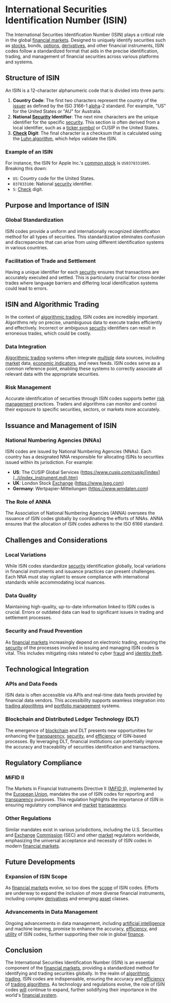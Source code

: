 # International Securities Identification Number (ISIN)

The International Securities Identification Number (ISIN) plays a critical role in the global [financial markets](../f/financial_market.md). Designed to uniquely identify securities such as [stocks](../s/stock.md), bonds, [options](../o/options.md), [derivatives](../d/derivatives.md), and other financial instruments, ISIN codes follow a standardized format that aids in the precise identification, trading, and management of financial securities across various platforms and systems.

## Structure of ISIN

An ISIN is a 12-character alphanumeric code that is divided into three parts:

1. **Country Code**: The first two characters represent the country of the [issuer](../i/issuer.md) as defined by the ISO 3166-1 [alpha](../a/alpha.md)-2 standard. For example, "US" for the United States or "AU" for Australia.
2. **National [Security](../s/security.md) Identifier**: The next nine characters are the unique identifier for the specific [security](../s/security.md). This section is often derived from a local identifier, such as a [ticker symbol](../t/ticker_symbol.md) or CUSIP in the United States.
3. **[Check](../c/check.md) Digit**: The final character is a checksum that is calculated using the [Luhn algorithm](../l/luhn_algorithm.md), which helps validate the ISIN.

### Example of an ISIN

For instance, the ISIN for Apple Inc.'s [common stock](../c/common_stock.md) is `US0378331005`. Breaking this down:
- `US`: Country code for the United States.
- `037833100`: National [security](../s/security.md) identifier.
- `5`: [Check](../c/check.md) digit.

## Purpose and Importance of ISIN

### Global Standardization

ISIN codes provide a uniform and internationally recognized identification method for all types of securities. This standardization eliminates confusion and discrepancies that can arise from using different identification systems in various countries.

### Facilitation of Trade and Settlement

Having a unique identifier for each [security](../s/security.md) ensures that transactions are accurately executed and settled. This is particularly crucial for cross-border trades where language barriers and differing local identification systems could lead to errors.

## ISIN and Algorithmic Trading

In the context of [algorithmic trading](../a/accountability.md), ISIN codes are incredibly important. Algorithms rely on precise, unambiguous data to execute trades efficiently and effectively. Incorrect or ambiguous [security](../s/security.md) identifiers can result in erroneous trades, which could be costly. 

### Data Integration

[Algorithmic trading](../a/accountability.md) systems often integrate [multiple](../m/multiple.md) data sources, including [market](../m/market.md) data, [economic indicators](../e/economic_indicators.md), and news feeds. ISIN codes serve as a common reference point, enabling these systems to correctly associate all relevant data with the appropriate securities.

### Risk Management

Accurate identification of securities through ISIN codes supports better [risk management](../r/risk_management.md) practices. Traders and algorithms can monitor and control their exposure to specific securities, sectors, or markets more accurately.

## Issuance and Management of ISIN

### National Numbering Agencies (NNAs)

ISIN codes are issued by National Numbering Agencies (NNAs). Each country has a designated NNA responsible for allocating ISINs to securities issued within its jurisdiction. For example:
- **US**: The CUSIP Global Services (https://www.cusip.com/cusip/[index](../i/index_instrument.md).htm)
- **UK**: London Stock [Exchange](../e/exchange.md) (https://www.lseg.com)
- **Germany**: Wertpapier-Mitteilungen (https://www.wmdaten.com)

### The Role of ANNA

The Association of National Numbering Agencies (ANNA) oversees the issuance of ISIN codes globally by coordinating the efforts of NNAs. ANNA ensures that the allocation of ISIN codes adheres to the ISO 6166 standard.

## Challenges and Considerations

### Local Variations

While ISIN codes standardize [security](../s/security.md) identification globally, local variations in financial instruments and issuance practices can present challenges. Each NNA must stay vigilant to ensure compliance with international standards while accommodating local nuances.

### Data Quality

Maintaining high-quality, up-to-date information linked to ISIN codes is crucial. Errors or outdated data can lead to significant issues in trading and settlement processes.

### Security and Fraud Prevention

As [financial markets](../f/financial_market.md) increasingly depend on electronic trading, ensuring the [security](../s/security.md) of the processes involved in issuing and managing ISIN codes is vital. This includes mitigating risks related to cyber [fraud](../f/fraud.md) and [identity theft](../i/identity_theft.md).

## Technological Integration

### APIs and Data Feeds

ISIN data is often accessible via APIs and real-time data feeds provided by financial data vendors. This accessibility supports seamless integration into [trading algorithms](../t/trading_algorithms.md) and [portfolio management](../p/par.md) systems.

### Blockchain and Distributed Ledger Technology (DLT)

The emergence of [blockchain](../b/blockchain_in_trading.md) and DLT presents new opportunities for enhancing the [transparency](../t/transparency.md), [security](../s/security.md), and [efficiency](../e/efficiency.md) of ISIN-based processes. By leveraging DLT, financial institutions can potentially improve the accuracy and traceability of securities identification and transactions.

## Regulatory Compliance

### MiFID II

The Markets in Financial Instruments Directive II ([MiFID II](../m/mifid_ii.md)), implemented by the [European Union](../e/european_union_(eu).md), mandates the use of ISIN codes for reporting and [transparency](../t/transparency.md) purposes. This regulation highlights the importance of ISIN in ensuring regulatory compliance and [market](../m/market.md) [transparency](../t/transparency.md).

### Other Regulations

Similar mandates exist in various jurisdictions, including the U.S. Securities and [Exchange](../e/exchange.md) [Commission](../c/commission.md) (SEC) and other [market](../m/market.md) regulators worldwide, emphasizing the universal acceptance and necessity of ISIN codes in modern [financial markets](../f/financial_market.md).

## Future Developments

### Expansion of ISIN Scope

As [financial markets](../f/financial_market.md) evolve, so too does the [scope](../s/scope.md) of ISIN codes. Efforts are underway to expand the inclusion of more diverse financial instruments, including complex [derivatives](../d/derivatives.md) and emerging [asset](../a/asset.md) classes.

### Advancements in Data Management

Ongoing advancements in data management, including [artificial intelligence](../a/artificial_intelligence_in_trading.md) and machine learning, promise to enhance the accuracy, [efficiency](../e/efficiency.md), and [utility](../u/utility.md) of ISIN codes, further supporting their role in global [finance](../f/finance.md).

## Conclusion

The International Securities Identification Number (ISIN) is an essential component of the [financial markets](../f/financial_market.md), providing a standardized method for identifying and trading securities globally. In the realm of [algorithmic trading](../a/accountability.md), ISIN codes are indispensable, ensuring the accuracy and [efficiency](../e/efficiency.md) of [trading algorithms](../t/trading_algorithms.md). As technology and regulations evolve, the role of ISIN codes [will](../w/will.md) continue to expand, further solidifying their importance in the world's [financial system](../f/financial_system.md).